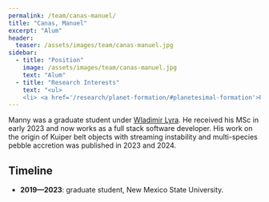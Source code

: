 ```yaml
---
permalink: /team/canas-manuel/
title: "Canas, Manuel"
excerpt: "Alum"
header:
  teaser: /assets/images/team/canas-manuel.jpg
sidebar:
  - title: "Position"
    image: /assets/images/team/canas-manuel.jpg
    text: "Alum"
  - title: "Research Interests"
    text: "<ul>
    <li> <a href='/research/planet-formation/#planetesimal-formation'>Planetesimal formation</a>"
---
```

Manny was a graduate student under [Wladimir Lyra](/team/nmsu-00-lyra-wladimir). He received his MSc in early 2023 and now works as a full stack software developer. His work on the origin of Kuiper belt objects with streaming instability and multi-species pebble accretion was published in 2023 and 2024.

## Timeline
- __2019—2023__: graduate student, New Mexico State University.
